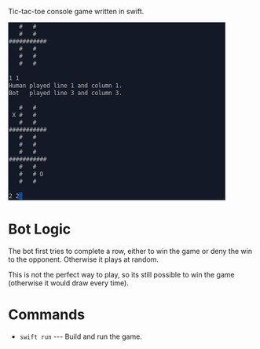 Tic-tac-toe console game written in swift.

![Promotion Image](images/promotion1.png "Promotion Image")


# Bot Logic #

The bot first tries to complete a row, either to win the game or deny the win to the opponent. Otherwise it plays at random.

This is not the perfect way to play, so its still possible to win the game (otherwise it would draw every time).


# Commands #

- `swift run` --- Build and run the game.
